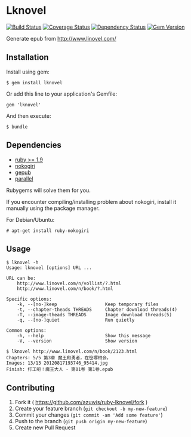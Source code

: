 # Lknovel
[![Build Status](https://travis-ci.org/azuwis/ruby-lknovel.png)](https://travis-ci.org/azuwis/ruby-lknovel)
[![Coverage Status](https://coveralls.io/repos/azuwis/ruby-lknovel/badge.png)](https://coveralls.io/r/azuwis/ruby-lknovel)
[![Dependency Status](https://gemnasium.com/azuwis/ruby-lknovel.svg)](https://gemnasium.com/azuwis/ruby-lknovel)
[![Gem Version](https://badge.fury.io/rb/lknovel.png)](http://badge.fury.io/rb/lknovel)

Generate epub from http://www.linovel.com/

## Installation

Install using gem:

    $ gem install lknovel

Or add this line to your application's Gemfile:

    gem 'lknovel'

And then execute:

    $ bundle

## Dependencies

* [ruby >= 1.9](https://www.ruby-lang.org/en/installation/)
* [nokogiri](http://nokogiri.org/)
* [gepub](https://github.com/skoji/gepub)
* [parallel](https://github.com/grosser/parallel)

Rubygems will solve them for you.

If you encounter compiling/installing problem about nokogiri, install it
manually using the package manager.

For Debian/Ubuntu:

    # apt-get install ruby-nokogiri

## Usage

    $ lknovel -h
    Usage: lknovel [options] URL ...

    URL can be:
        http://www.linovel.com/n/vollist/?.html
        http://www.linovel.com/n/book/?.html

    Specific options:
        -k, --[no-]keep                  Keep temporary files
        -t, --chapter-theads THREADS     Chapter download threads(4)
        -T, --image-theads THREADS       Image download threads(5)
        -q, --[no-]quiet                 Run quietly

    Common options:
        -h, --help                       Show this message
        -V, --version                    Show version

    $ lknovel http://www.linovel.com/n/book/2123.html
    Chapters: 5/5 第3章 魔王和勇者，在笹塚相会。
    Images: 13/13 20120817193746_95414.jpg
    Finish: 打工吧！魔王大人 - 第01卷 第1卷.epub

## Contributing

1. Fork it ( https://github.com/azuwis/ruby-lknovel/fork )
2. Create your feature branch (`git checkout -b my-new-feature`)
3. Commit your changes (`git commit -am 'Add some feature'`)
4. Push to the branch (`git push origin my-new-feature`)
5. Create new Pull Request
